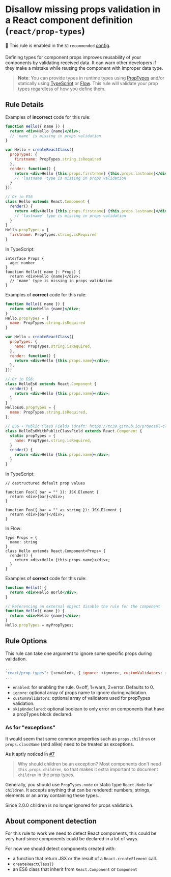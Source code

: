 # Disallow missing props validation in a React component definition (`react/prop-types`)

💼 This rule is enabled in the ☑️ `recommended` [config](https://github.com/jsx-eslint/eslint-plugin-react/#shareable-configs).

<!-- end auto-generated rule header -->

Defining types for component props improves reusability of your components by
validating received data. It can warn other developers if they make a mistake while reusing the component with improper data type.

> **Note**: You can provide types in runtime types using [PropTypes] and/or
statically using [TypeScript] or [Flow]. This rule will validate your prop types
regardless of how you define them.

## Rule Details

Examples of **incorrect** code for this rule:

```jsx
function Hello({ name }) {
  return <div>Hello {name}</div>;
  // 'name' is missing in props validation
}

var Hello = createReactClass({
  propTypes: {
    firstname: PropTypes.string.isRequired
  },
  render: function() {
    return <div>Hello {this.props.firstname} {this.props.lastname}</div>;
    // 'lastname' type is missing in props validation
  }
});

// Or in ES6
class Hello extends React.Component {
  render() {
    return <div>Hello {this.props.firstname} {this.props.lastname}</div>;
    // 'lastname' type is missing in props validation
  }
}
Hello.propTypes = {
  firstname: PropTypes.string.isRequired
}
```

In TypeScript:

```tsx
interface Props {
  age: number
}
function Hello({ name }: Props) {
  return <div>Hello {name}</div>;
  // 'name' type is missing in props validation
}
```

Examples of **correct** code for this rule:

```jsx
function Hello({ name }) {
  return <div>Hello {name}</div>;
}
Hello.propTypes = {
  name: PropTypes.string.isRequired
}

var Hello = createReactClass({
  propTypes: {
    name: PropTypes.string.isRequired,
  },
  render: function() {
    return <div>Hello {this.props.name}</div>;
  },
});

// Or in ES6:
class HelloEs6 extends React.Component {
  render() {
    return <div>Hello {this.props.name}</div>;
  }
}
HelloEs6.propTypes = {
  name: PropTypes.string.isRequired,
};

// ES6 + Public Class Fields (draft: https://tc39.github.io/proposal-class-public-fields/)
class HelloEs6WithPublicClassField extends React.Component {
  static propTypes = {
    name: PropTypes.string.isRequired,
  }
  render() {
    return <div>Hello {this.props.name}</div>;
  }
}
```

In TypeScript:

```tsx
// destructured default prop values

function Foo({ bar = "" }): JSX.Element {
  return <div>{bar}</div>;
}

function Foo({ bar = "" as string }): JSX.Element {
  return <div>{bar}</div>;
}
```

In Flow:

```tsx
type Props = {
  name: string
}
class Hello extends React.Component<Props> {
  render() {
    return <div>Hello {this.props.name}</div>;
  }
}
```

Examples of **correct** code for this rule:

```jsx
function Hello() {
  return <div>Hello World</div>;
}

// Referencing an external object disable the rule for the component
function Hello({ name }) {
  return <div>Hello {name}</div>;
}
Hello.propTypes = myPropTypes;
```

## Rule Options

This rule can take one argument to ignore some specific props during validation.

```js
...
"react/prop-types": [<enabled>, { ignore: <ignore>, customValidators: <customValidator>, skipUndeclared: <skipUndeclared> }]
...
```

- `enabled`: for enabling the rule. 0=off, 1=warn, 2=error. Defaults to 0.
- `ignore`: optional array of props name to ignore during validation.
- `customValidators`: optional array of validators used for propTypes validation.
- `skipUndeclared`: optional boolean to only error on components that have a propTypes block declared.

### As for "exceptions"

It would seem that some common properties such as `props.children` or `props.className`
(and alike) need to be treated as exceptions.

As it aptly noticed in
[#7](https://github.com/jsx-eslint/eslint-plugin-react/issues/7)

> Why should children be an exception?
> Most components don't need `this.props.children`, so that makes it extra important
to document `children` in the prop types.

Generally, you should use `PropTypes.node` or static type `React.Node` for
`children`. It accepts anything that can be rendered: numbers, strings, elements
or an array containing these types.

Since 2.0.0 children is no longer ignored for props validation.

## About component detection

For this rule to work we need to detect React components, this could be very hard since components could be declared in a lot of ways.

For now we should detect components created with:

- a function that return JSX or the result of a `React.createElement` call.
- `createReactClass()`
- an ES6 class that inherit from `React.Component` or `Component`

[PropTypes]: https://reactjs.org/docs/typechecking-with-proptypes.html
[TypeScript]: https://www.typescriptlang.org/
[Flow]: https://flow.org/
